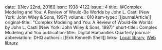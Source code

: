 date:: [[Nov 22nd, 2016]]
issn:: 1938-4122
issue:: 4
title:: @Complex Modeling and You: A Review of Would-Be Worlds by John L. Casti (New York: John Wiley & Sons, 1997)
volume:: 010
item-type:: [[journalArticle]]
original-title:: "Complex Modeling and You: A Review of Would-Be Worlds by John L. Casti (New York: John Wiley & Sons, 1997)"
short-title:: Complex Modeling and You
publication-title:: Digital Humanities Quarterly
journal-abbreviation:: DHQ
authors:: [[Erik Kenneth Shell]]
links:: [Local library](zotero://select/groups/2386895/items/PXFCP28F), [Web library](https://www.zotero.org/groups/2386895/items/PXFCP28F)
